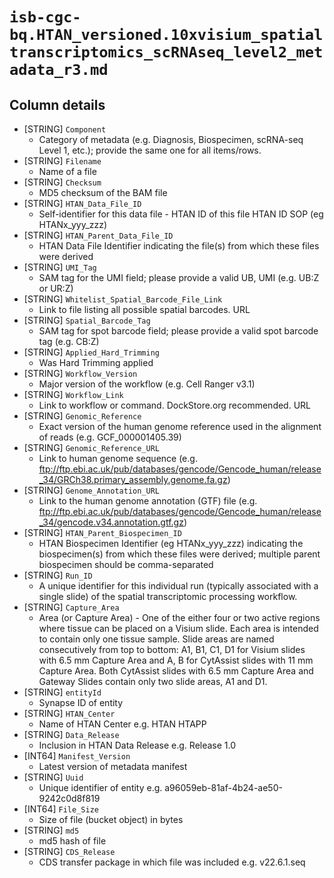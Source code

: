 # `isb-cgc-bq.HTAN_versioned.10xvisium_spatialtranscriptomics_scRNAseq_level2_metadata_r3.md`

## Column details

* [STRING]    `Component`
  - Category of metadata (e.g. Diagnosis, Biospecimen, scRNA-seq Level 1, etc.); provide the same one for all items/rows.
* [STRING]    `Filename`
  - Name of a file
* [STRING]    `Checksum`
  - MD5 checksum of the BAM file
* [STRING]    `HTAN_Data_File_ID`
  - Self-identifier for this data file - HTAN ID of this file HTAN ID SOP (eg HTANx_yyy_zzz)
* [STRING]    `HTAN_Parent_Data_File_ID`
  - HTAN Data File Identifier indicating the file(s) from which these files were derived
* [STRING]    `UMI_Tag`
  - SAM tag for the UMI field; please provide a valid UB, UMI (e.g. UB:Z or UR:Z)
* [STRING]    `Whitelist_Spatial_Barcode_File_Link`
  - Link to file listing all possible spatial barcodes. URL
* [STRING]    `Spatial_Barcode_Tag`
  - SAM tag for spot barcode field; please provide a valid spot barcode tag (e.g. CB:Z)
* [STRING]    `Applied_Hard_Trimming`
  - Was Hard Trimming applied
* [STRING]    `Workflow_Version`
  - Major version of the workflow (e.g. Cell Ranger v3.1)
* [STRING]    `Workflow_Link`
  - Link to workflow or command. DockStore.org recommended. URL
* [STRING]    `Genomic_Reference`
  - Exact version of the human genome reference used in the alignment of reads (e.g. GCF_000001405.39)
* [STRING]    `Genomic_Reference_URL`
  - Link to human genome sequence (e.g. ftp://ftp.ebi.ac.uk/pub/databases/gencode/Gencode_human/release_34/GRCh38.primary_assembly.genome.fa.gz)
* [STRING]    `Genome_Annotation_URL`
  - Link to the human genome annotation (GTF) file (e.g. ftp://ftp.ebi.ac.uk/pub/databases/gencode/Gencode_human/release_34/gencode.v34.annotation.gtf.gz)
* [STRING]    `HTAN_Parent_Biospecimen_ID`
  - HTAN Biospecimen Identifier (eg HTANx_yyy_zzz) indicating the biospecimen(s) from which these files were derived; multiple parent biospecimen should be comma-separated
* [STRING]    `Run_ID`
  - A unique identifier for this individual run (typically associated with a single slide) of the spatial transcriptomic processing workflow.
* [STRING]    `Capture_Area`
  - Area (or Capture Area) - One of the either four or two active regions where tissue can be placed on a Visium slide. Each area is intended to contain only one tissue sample. Slide areas are named consecutively from top to bottom: A1, B1, C1, D1 for Visium slides with 6.5 mm Capture Area and A, B for CytAssist slides with 11 mm Capture Area. Both CytAssist slides with 6.5 mm Capture Area and Gateway Slides contain only two slide areas, A1 and D1.
* [STRING]    `entityId`
  - Synapse ID of entity
* [STRING]    `HTAN_Center`
  - Name of HTAN Center e.g. HTAN HTAPP
* [STRING]    `Data_Release`
  - Inclusion in HTAN Data Release e.g. Release 1.0
* [INT64]    `Manifest_Version`
  - Latest version of metadata manifest
* [STRING]    `Uuid`
  - Unique identifier of entity e.g. a96059eb-81af-4b24-ae50-9242c0d8f819
* [INT64]    `File_Size`
  - Size of file (bucket object) in bytes
* [STRING]    `md5`
  - md5 hash of file
* [STRING]    `CDS_Release`
  - CDS transfer package in which file was included e.g. v22.6.1.seq

